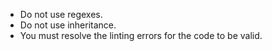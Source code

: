 - Do not use regexes.
- Do not use inheritance.
- You must resolve the linting errors for the code to be valid.